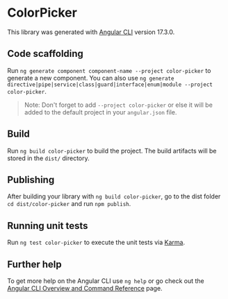 # ColorPicker

This library was generated with [Angular CLI](https://github.com/angular/angular-cli) version 17.3.0.

## Code scaffolding

Run `ng generate component component-name --project color-picker` to generate a new component. You can also use `ng generate directive|pipe|service|class|guard|interface|enum|module --project color-picker`.
> Note: Don't forget to add `--project color-picker` or else it will be added to the default project in your `angular.json` file. 

## Build

Run `ng build color-picker` to build the project. The build artifacts will be stored in the `dist/` directory.

## Publishing

After building your library with `ng build color-picker`, go to the dist folder `cd dist/color-picker` and run `npm publish`.

## Running unit tests

Run `ng test color-picker` to execute the unit tests via [Karma](https://karma-runner.github.io).

## Further help

To get more help on the Angular CLI use `ng help` or go check out the [Angular CLI Overview and Command Reference](https://angular.io/cli) page.
